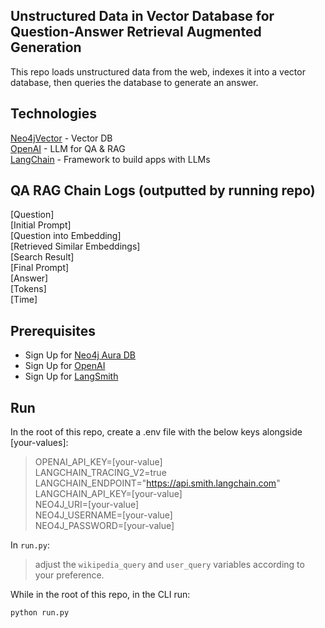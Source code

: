 ## Unstructured Data in Vector Database for Question-Answer Retrieval Augmented Generation

This repo loads unstructured data from the web, indexes it into a vector database, then queries the database to generate an answer.

## Technologies

[Neo4jVector](https://python.langchain.com/v0.2/docs/integrations/vectorstores/neo4jvector/) - Vector DB  
[OpenAI](https://openai.com/) - LLM for QA & RAG  
[LangChain](https://www.langchain.com/) - Framework to build apps with LLMs  

## QA RAG Chain Logs (outputted by running repo)

[Question]  
[Initial Prompt]  
[Question into Embedding]  
[Retrieved Similar Embeddings]  
[Search Result]  
[Final Prompt]  
[Answer]  
[Tokens]  
[Time]  

## Prerequisites

- Sign Up for [Neo4j Aura DB](https://neo4j.com/cloud/platform/aura-graph-database)
- Sign Up for [OpenAI](https://platform.openai.com/docs/quickstart/account-setup) 
- Sign Up for [LangSmith](https://python.langchain.com/v0.1/docs/get_started/quickstart/#langsmith)

## Run

In the root of this repo, create a .env file with the below keys alongside [your-values]:

> OPENAI_API_KEY=[your-value]  
> LANGCHAIN_TRACING_V2=true  
> LANGCHAIN_ENDPOINT="https://api.smith.langchain.com"  
> LANGCHAIN_API_KEY=[your-value]  
> NEO4J_URI=[your-value]  
> NEO4J_USERNAME=[your-value]  
> NEO4J_PASSWORD=[your-value]  

In `run.py`:
> adjust the `wikipedia_query` and `user_query` variables according to your preference.

While in the root of this repo, in the CLI run:

```python run.py```